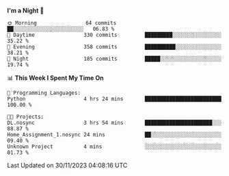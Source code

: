 <!--START_SECTION:waka-->
**I'm a Night 🦉** 

```text
🌞 Morning                64 commits          ██░░░░░░░░░░░░░░░░░░░░░░░   06.83 % 
🌆 Daytime                330 commits         █████████░░░░░░░░░░░░░░░░   35.22 % 
🌃 Evening                358 commits         ██████████░░░░░░░░░░░░░░░   38.21 % 
🌙 Night                  185 commits         █████░░░░░░░░░░░░░░░░░░░░   19.74 % 
```


📊 **This Week I Spent My Time On** 

```text
💬 Programming Languages: 
Python                   4 hrs 24 mins       █████████████████████████   100.00 % 

🐱‍💻 Projects: 
DL.nosync                3 hrs 54 mins       ██████████████████████░░░   88.87 % 
Home_Assignment_1.nosync 24 mins             ██░░░░░░░░░░░░░░░░░░░░░░░   09.40 % 
Unknown Project          4 mins              ░░░░░░░░░░░░░░░░░░░░░░░░░   01.73 % 
```


 Last Updated on 30/11/2023 04:08:16 UTC
<!--END_SECTION:waka-->
